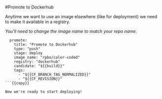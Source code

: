 #Promote to Dockerhub

Anytime we want to use an image elsewhere (like for deployment) we need to make it available in a registry. 

*You'll need to change the image name to match your repo name.*

```
  promote:
    title: "Promote to Dockerhub"
    type: "push"
    stage: deploy
    image_name: "rpbo/color-coded"
    registry: "dockerhub"
    candidate: "${{build}}"
    tags:
      - "${{CF_BRANCH_TAG_NORMALIZED}}"
      - "${{CF_REVISION}}"
```{{copy}}

Now we're ready to start deploying!